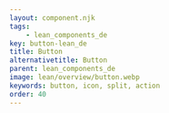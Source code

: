 ```yaml
---
layout: component.njk
tags: 
    - lean_components_de
key: button-lean_de
title: Button
alternativetitle: Button
parent: lean_components_de
image: lean/overview/button.webp
keywords: button, icon, split, action
order: 40
---
```


